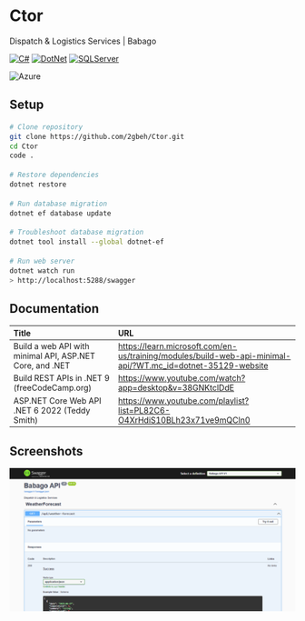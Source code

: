 # Ctor

Dispatch & Logistics Services | Babago

[![C#](https://img.shields.io/badge/CSharp-13.x-178600.svg)](https://learn.microsoft.com/en-us/dotnet/csharp/tour-of-csharp/overview)
[![DotNet](https://img.shields.io/badge/.NET-9.x-68217A.svg)](https://learn.microsoft.com/en-us/aspnet/core/tutorials/min-web-api?view=aspnetcore-9.0&tabs=visual-studio)
[![SQLServer](https://img.shields.io/badge/SQLServer-16.x-CC2927.svg)](https://www.w3schools.com/mysql/default.asp)

![Azure](https://img.shields.io/badge/azure-%230072C6.svg?style=for-the-badge&logo=microsoftazure&logoColor=white)

## Setup

```bash
# Clone repository
git clone https://github.com/2gbeh/Ctor.git
cd Ctor
code .

# Restore dependencies
dotnet restore

# Run database migration
dotnet ef database update

# Troubleshoot database migration
dotnet tool install --global dotnet-ef

# Run web server
dotnet watch run
> http://localhost:5288/swagger
```

## Documentation

| Title                                                     | URL                                                                                                         |
| :------------------------------------------------------- | :---------------------------------------------------------------------------------------------------------- |
| Build a web API with minimal API, ASP.NET Core, and .NET | https://learn.microsoft.com/en-us/training/modules/build-web-api-minimal-api/?WT.mc_id=dotnet-35129-website |
| Build REST APIs in .NET 9 (freeCodeCamp.org)             | https://www.youtube.com/watch?app=desktop&v=38GNKtclDdE                                                     |
| ASP.NET Core Web API .NET 6 2022 (Teddy Smith)           | https://www.youtube.com/playlist?list=PL82C6-O4XrHdiS10BLh23x71ve9mQCln0                                    |


## Screenshots

![Social Preview](./social-preview.png)

